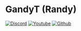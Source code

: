 # GandyT (Randy)

[![Discord](https://img.shields.io/discord/754767660859916289.svg)](https://discordapp.com/invite/fnF5SCMPDZ)
[![Youtube](https://img.shields.io/youtube/channel/subscribers/UCCXPbsFPxLh8jZp3xGEC2Eg)](https://www.youtube.com/c/GandyDev)
[![Github](https://img.shields.io/github/stars/gandyt?affiliations=OWNER%2CCOLLABORATOR)](https://github.com/GandyT)
